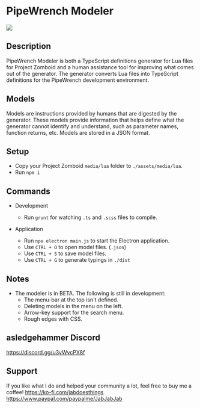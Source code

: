 # PipeWrench Modeler

![](https://i.imgur.com/2xabg5L.png)

## Description
PipeWrench Modeler is both a TypeScript definitions generator for Lua files for Project Zomboid and a human assistance tool for improving what comes out of the generator. The generator converts Lua files into TypeScript definitions for the PipeWrench development environment.

## Models
Models are instructions provided by humans that are digested by the generator. These models provide information that helps define what the generator cannot identify and understand, such as parameter names, function returns, etc. Models are stored in a JSON format.

## Setup
- Copy your Project Zomboid `media/lua` folder to `./assets/media/lua`.
- Run `npm i`

## Commands

- Development
  - Run `grunt` for watching `.ts` and `.scss` files to compile.

- Application
  - Run `npx electron main.js` to start the Electron application.
  - Use `CTRL + O` to open model files. (`.json`)
  - Use `CTRL + S` to save model files.
  - Use `CTRL + G` to generate typings in `./dist`

## Notes
- The modeler is in BETA. The following is still in development:
  - The menu-bar at the top isn't defined.
  - Deleting models in the menu on the left.
  - Arrow-key support for the search menu.
  - Rough edges with CSS.

## asledgehammer Discord
https://discord.gg/u3vWvcPX8f

## Support
If you like what I do and helped your community a lot, feel free to buy me a coffee!
https://ko-fi.com/jabdoesthings
https://www.paypal.com/paypalme/JabJabJab
